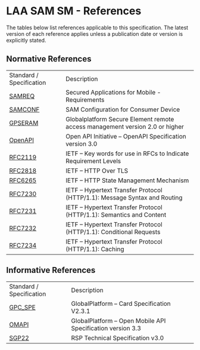 LAA SAM SM - References
=====================

The tables below list references applicable to this specification. The latest version of each reference applies unless a publication date or version is explicitly stated.

Normative References
--------------------

|                                                   |                                                                           |
|---------------------------------------------------|---------------------------------------------------------------------------|
| Standard / Specification                          | Description                                                               |
| [SAMREQ](https://www.gsma.com/newsroom/wp-content/uploads//SAM.01-v1.0.pdf)   | Secured Applications for Mobile - Requirements                  |
| [SAMCONF](https://globalplatform.org/specs-library/)   | SAM Configuration for Consumer Device                  |
| [GPSERAM](https://github.com/GlobalPlatform/SERAM) | Globalplatform Secure Element remote access management  version 2.0 or higher                  |
| [OpenAPI](https://spec.openapis.org/oas/v3.0.3)   | Open API Initiative – OpenAPI Specification version 3.0                   |
| [RFC2119](https://www.rfc-editor.org/rfc/rfc2119) | IETF – Key words for use in RFCs to Indicate Requirement Levels           |
| [RFC2818](https://www.rfc-editor.org/rfc/rfc2119) | IETF – HTTP Over TLS                                                      |
| [RFC6265](https://www.rfc-editor.org/rfc/rfc6265) | IETF – HTTP State Management Mechanism                                    |
| [RFC7230](https://www.rfc-editor.org/rfc/rfc7230) | IETF – Hypertext Transfer Protocol (HTTP/1.1): Message Syntax and Routing |
| [RFC7231](https://www.rfc-editor.org/rfc/rfc7231) | IETF – Hypertext Transfer Protocol (HTTP/1.1): Semantics and Content      |
| [RFC7232](https://www.rfc-editor.org/rfc/rfc7232) | IETF – Hypertext Transfer Protocol (HTTP/1.1): Conditional Requests       |
| [RFC7234](https://www.rfc-editor.org/rfc/rfc7234) | IETF – Hypertext Transfer Protocol (HTTP/1.1): Caching                    |


Informative References
----------------------

|                                                                                       |                                                                                                        |
|---------------------------------------------------------------------------------------|--------------------------------------------------------------------------------------------------------|
| Standard / Specification                                                              | Description                                                                                            |
| [GPC_SPE](https://globalplatform.org/specs-library/card-specification-v2-3-1/)        | GlobalPlatform – Card Specification V2.3.1                                                             |
| [OMAPI](https://globalplatform.org/specs-library/open-mobile-api-specification-v3-3/) | GlobalPlatform – Open Mobile API Specification version 3.3                                             | and Streaming in Bidirectional HTTP |
| [SGP22](https://www.gsma.com/esim/wp-content/uploads/2022/10/SGP.22-v3.0-1.pdf) | RSP Technical Specification v3.0  


